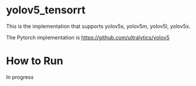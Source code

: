 # yolov5_tensorrt
This is the implementation that supports yolov5s, yolov5m, yolov5l, yolov5x.

The Pytorch implementation is https://github.com/ultralytics/yolov5


# How to Run
In progress
